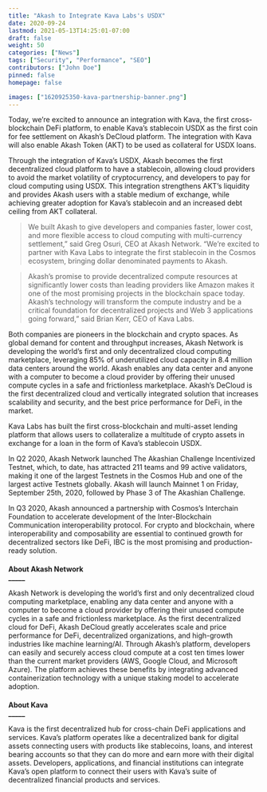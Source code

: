 ```yaml
---
title: "Akash to Integrate Kava Labs's USDX"
date: 2020-09-24
lastmod: 2021-05-13T14:25:01-07:00
draft: false
weight: 50
categories: ["News"]
tags: ["Security", "Performance", "SEO"]
contributors: ["John Doe"]
pinned: false
homepage: false

images: ["1620925350-kava-partnership-banner.png"]
---
```

Today, we’re excited to announce an integration with Kava, the first cross-blockchain DeFi platform, to enable Kava’s stablecoin USDX as the first coin for fee settlement on Akash’s DeCloud platform. The integration with Kava will also enable Akash Token (AKT) to be used as collateral for USDX loans.

Through the integration of Kava’s USDX, Akash becomes the first decentralized cloud platform to have a stablecoin, allowing cloud providers to avoid the market volatility of cryptocurrency, and developers to pay for cloud computing using USDX. This integration strengthens AKT’s liquidity and provides Akash users with a stable medium of exchange, while achieving greater adoption for Kava’s stablecoin and an increased debt ceiling from AKT collateral.

> We built Akash to give developers and companies faster, lower cost, and more flexible access to cloud computing with multi-currency settlement,” said Greg Osuri, CEO at Akash Network. “We’re excited to partner with Kava Labs to integrate the first stablecoin in the Cosmos ecosystem, bringing dollar denominated payments to Akash.

> Akash’s promise to provide decentralized compute resources at significantly lower costs than leading providers like Amazon makes it one of the most promising projects in the blockchain space today. Akash’s technology will transform the compute industry and be a critical foundation for decentralized projects and Web 3 applications going forward,” said Brian Kerr, CEO of Kava Labs.

Both companies are pioneers in the blockchain and crypto spaces. As global demand for content and throughput increases, Akash Network is developing the world’s first and only decentralized cloud computing marketplace, leveraging 85% of underutilized cloud capacity in 8.4 million data centers around the world. Akash enables any data center and anyone with a computer to become a cloud provider by offering their unused compute cycles in a safe and frictionless marketplace. Akash’s DeCloud is the first decentralized cloud and vertically integrated solution that increases scalability and security, and the best price performance for DeFi, in the market. 

Kava Labs has built the first cross-blockchain and multi-asset lending platform that allows users to collateralize a multitude of crypto assets in exchange for a loan in the form of Kava’s stablecoin USDX. 

In Q2 2020, Akash Network launched The Akashian Challenge Incentivized Testnet, which, to date, has attracted 211 teams and 99 active validators, making it one of the largest Testnets in the Cosmos Hub and one of the largest active Testnets globally. Akash will launch Mainnet 1 on Friday, September 25th, 2020, followed by Phase 3 of The Akashian Challenge.

In Q3 2020, Akash announced a partnership with Cosmos’s Interchain Foundation to accelerate development of the Inter-Blockchain Communication interoperability protocol. For crypto and blockchain, where interoperability and composability are essential to continued growth for decentralized sectors like DeFi, IBC is the most promising and production-ready solution. 

####   
**About Akash Network**  
**\_\_\_\_\_**

Akash Network is developing the world’s first and only decentralized cloud computing marketplace, enabling any data center and anyone with a computer to become a cloud provider by offering their unused compute cycles in a safe and frictionless marketplace. As the first decentralized cloud for DeFi, Akash DeCloud greatly accelerates scale and price performance for DeFi, decentralized organizations, and high-growth industries like machine learning/AI. Through Akash’s platform, developers can easily and securely access cloud compute at a cost ten times lower than the current market providers (AWS, Google Cloud, and Microsoft Azure). The platform achieves these benefits by integrating advanced containerization technology with a unique staking model to accelerate adoption.

####   
**About Kava**  
**\_\_\_\_\_**

Kava is the first decentralized hub for cross-chain DeFi applications and services. Kava’s platform operates like a decentralized bank for digital assets connecting users with products like stablecoins, loans, and interest bearing accounts so that they can do more and earn more with their digital assets. Developers, applications, and financial institutions can integrate Kava’s open platform to connect their users with Kava’s suite of decentralized financial products and services.